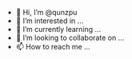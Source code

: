 - 👋 Hi, I’m @qunzpu
- 👀 I’m interested in ...
- 🌱 I’m currently learning ...
- 💞️ I’m looking to collaborate on ...
- 📫 How to reach me ...

<!---
qunzpu/qunzpu is a ✨ special ✨ repository because its `README.md` (this file) appears on your GitHub profile.
You can click the Preview link to take a look at your changes.
--->
